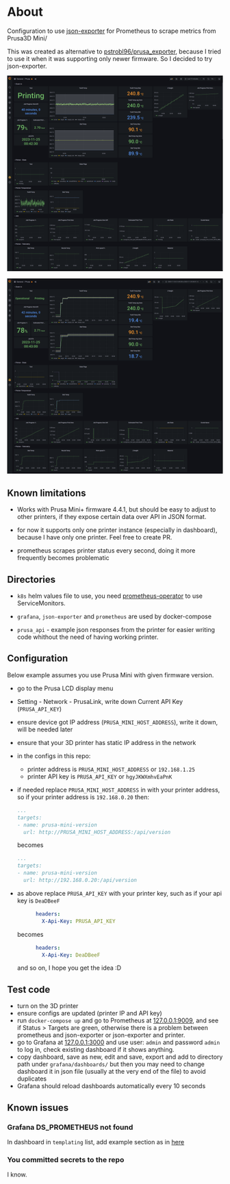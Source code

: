 # About

Configuration to use [json-exporter](https://github.com/prometheus-community/json_exporter)
for Prometheus to scrape metrics from Prusa3D Mini/

This was created as alternative to [pstrobl96/prusa_exporter](https://github.com/pstrobl96/prusa_exporter),
because I tried to use it when it was supporting only newer firmware.
So I decided to try json-exporter.

![preview 15min](./preview_15min.png)

![preview 2h](./preview_2h.png)

## Known limitations

- Works with Prusa Mini+ firmware 4.4.1, but should be easy to adjust to other
  printers, if they expose certain data over API in JSON format.

- for now it supports only one printer instance (especially in dashboard),
  because I have only one printer. Feel free to create PR.

- prometheus scrapes printer status every second, doing it more frequently becomes
  problematic

## Directories

- `k8s` helm values file to use, you need [prometheus-operator](https://github.com/prometheus-operator/prometheus-operator)
  to use ServiceMonitors.

- `grafana`, `json-exporter` and `prometheus` are used by docker-compose

- `prusa_api` - example json responses from the printer for easier writing code
  whithout the need of having working printer.

## Configuration

Below example assumes you use Prusa Mini with given firmware version.

- go to the Prusa LCD display menu
- Setting - Network - PrusaLink, write down Current API Key (`PRUSA_API_KEY`)
- ensure device got IP address (`PRUSA_MINI_HOST_ADDRESS`), write it down,
  will be needed later
- ensure that your 3D printer has static IP address in the network
- in the configs in this repo:
  - printer address is `PRUSA_MINI_HOST_ADDRESS` or `192.168.1.25`
  - printer API key is `PRUSA_API_KEY` or `hgyJKWXmhvEaPnK`

- if needed replace `PRUSA_MINI_HOST_ADDRESS` in with your printer address,
  so if your printer address is `192.168.0.20` then:

  ```yaml
  ...
  targets:
  - name: prusa-mini-version
    url: http://PRUSA_MINI_HOST_ADDRESS:/api/version
  ```

  becomes

  ```yaml
  ...
  targets:
  - name: prusa-mini-version
    url: http://192.168.0.20:/api/version
  ```

- as above replace `PRUSA_API_KEY` with your printer key,
  such as if your api key is `DeaDBeeF`

  ```yaml
        headers:
          X-Api-Key: PRUSA_API_KEY
  ```

  becomes

  ```yaml
        headers:
          X-Api-Key: DeaDBeeF
  ```

  and so on, I hope you get the idea :D

## Test code

- turn on the 3D printer
- ensure configs are updated (printer IP and API key)
- run `docker-compose up` and go to Prometheus at [127.0.0.1:9009](http://127.0.0.1:9090),
  and see if Status > Targets are green, otherwise there is a problem between
  prometheus and json-exporter or json-exporter and printer.
- go to Grafana at [127.0.0.1:3000](http://127.0.0.1:3000) and use user: `admin`
  and password `admin` to log in, check existing dashboard if it shows anything.
- copy dashboard, save as new, edit and save, export and add to directory path
  under `grafana/dashboards/` but then you may need to change dashboard it in
  json file (usually at the very end of the file) to avoid duplicates
- Grafana should reload dashboards automatically every 10 seconds

## Known issues

### Grafana DS_PROMETHEUS not found

In dashboard in `templating` list, add example section as in [here](https://github.com/kubernetes/ingress-nginx/pull/4796/files)

### You committed secrets to the repo

I know.
